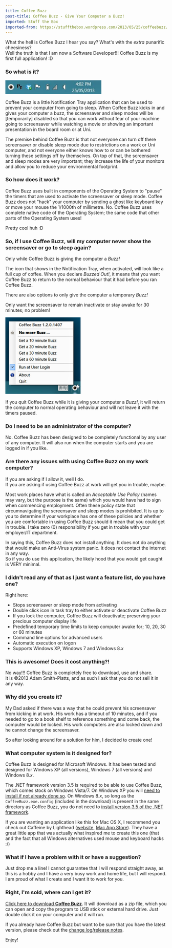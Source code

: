 ```yaml
---
title: Coffee Buzz
post-title: Coffee Buzz - Give Your Computer a Buzz!
imported: Stuff the Box
imported-from: https://stuffthebox.wordpress.com/2013/05/25/coffeebuzz/
---
```


What the hell is Coffee Buzz I hear you say? What's with the *extra* punarific cheesiness?<br />
Well the truth is that I am now a Software Developer!!! Coffee Buzz is my first full application! :D

### So what is it?

<div class="showcase">
    <img src="/assets/images/coffeebuzz/coffeebuzz_01.jpg?w=300" alt="Coffee Buzz in the Notification Tray" width="300" height="43" />
</div>

Coffee Buzz is a little Notification Tray application that can be used to prevent your computer from going to sleep. When Coffee Buzz kicks in and gives your computer a buzz, the screensaver and sleep modes will be \[temporarily] disabled so that you can work without fear of your machine going to screensaver while watching a movie or showing an important presentation in the board room or at Uni.

The premise behind Coffee Buzz is that not everyone can turn off there screensaver or disable sleep mode due to restrictions on a work or Uni computer, and not everyone either knows how to or can be bothered turning these settings off by themselves. On top of that, the screensaver and sleep modes are very important; they increase the life of your monitors and allow you to reduce your environmental footprint.

### So how does it work?

Coffee Buzz uses built in components of the Operating System to "pause" the timers that are used to activate the screensaver or sleep mode. Coffee Buzz does not "hack" your computer by sending a ghost like keyboard key or move your mouse the 1/1000th of millimetre. No. Coffee Buzz uses complete native code of the Operating System; the same code that other parts of the Operating System uses!

Pretty cool huh :D

### So, if I use Coffee Buzz, will my computer never show the screensaver or go to sleep again?

Only while Coffee Buzz is giving the computer a *Buzz!*

The icon that shows in the Notification Tray, when activated, will look like a full cup of coffee. When you declare <em>Buzzed Out!</em>, it means that you want Coffee Buzz to return to the normal behaviour that it had before you ran Coffee Buzz.

There are also options to only give the computer a temporary *Buzz!*

Only want the screensaver to remain inactivate or stay awake for 30 minutes; no problem!

<div class="showcase">
    <img src="/assets/images/coffeebuzz/coffeebuzz_02.jpg" alt="Coffee Buzz Options" width="235" height="239" />
</div>

If you quit Coffee Buzz while it is giving your computer a *Buzz!*, it will return the computer to normal operating behaviour and will not leave it with the timers paused.

### Do I need to be an administrator of the computer?

No. Coffee Buzz has been designed to be completely functional by any user of any computer. It will also run when the computer starts and you are logged in if you like.

### Are there any issues with using Coffee Buzz on my work computer?

If you are asking if I allow it, well I do.<br />
If you are asking if using Coffee Buzz at work will get you in trouble, maybe.

Most work places have what is called an *Acceptable Use Policy* (names may vary, but the purpose is the same) which you would have had to sign when commencing employment. Often these policy state that circumnavigating the screensaver and sleep modes is prohibited. It is up to you to determine if your workplace has one of these policies and whether you are comfortable in using Coffee Buzz should it mean that you could get in trouble. I take zero (0) responsibility if you get in trouble with your employer/IT department.

In saying this, Coffee Buzz does not install anything. It does not do anything that would make an Anti-Virus system panic. It does not contact the internet in any way.<br />
So if you do use this application, the likely hood that you would get caught is VERY minimal.

### I didn't read any of that as I just want a feature list, do you have one?

Right here:

- Stops screensaver or sleep mode from activating
- Double click icon in task tray to either activate or deactivate Coffee Buzz
- If you lock the computer, Coffee Buzz will deactivate; preserving your precious computer display life
- Predefined temporary time limits to keep computer awake for; 10, 20, 30 or 60 minutes
- Command line options for advanced users
- Automatic execution on logon
- Supports Windows XP, Windows 7 and Windows 8.*x*

### This is awesome! Does it cost anything?!

No way!!! Coffee Buzz is completely free to download, use and share. <br />
It is ©2013 Adam Smith-Platts, and as such I ask that you do not sell it in any way.

### Why did you create it?

My Dad asked if there was a way that he could prevent his screensaver from kicking in at work. His work has a timeout of 10 minutes, and if you needed to go to a book shelf to reference something and come back, the computer would be locked. His work computers are also locked down and he cannot change the screensaver.

So after looking around for a solution for him, I decided to create one!

### What computer system is it designed for?

Coffee Buzz is designed for Microsoft Windows. It has been tested and designed for Windows XP (all versions), Windows 7 (all versions) and Windows 8.*x*.

The .NET framework version 3.5 is required to be able to use Coffee Buzz, which comes stock on Windows Vista/7. On Windows XP you will [need to install if not already done so](http://go.microsoft.com/fwlink/?LinkID=229190 "Get .NET Framework 3.5"). On Windows 8.*x*, so long as the `CoffeeBuzz.exe.config` (included in the download) is present in the same directory as Coffee Buzz, you do not need to [install version 3.5 of the .NET framework](http://go.microsoft.com/fwlink/?LinkId=236202 "Installing the .NET Framework 3.5 on Windows 8.x").

If you are wanting an application like this for Mac OS X, I recommend you check out Caffeine by Lighthead ([website](http://lightheadsw.com/caffeine/), [Mac App Store](https://itunes.apple.com/au/app/caffeine/id411246225?mt=12)). They have a great little app that was actually what inspired me to create this one (that and the fact that all Windows alternatives used mouse and keyboard hacks :/)

### What if I have a problem with it or have a suggestion?

Just drop me a line! I cannot guarantee that I will respond straight away, as this is a hobby and I have a very busy work and home life, but I will respond. I am proud of what I create and I want it to work for you.

### Right, I'm sold, where can I get it?

[Click here to download **Coffee Buzz**](/assets/releases/CoffeeBuzz.zip). It will download as a zip file, which you can open and copy the program to USB stick or external hard drive. Just double click it on your computer and it will run.

If you already have Coffee Buzz but want to be sure that you have the latest version, please check out the [change log/release notes](./changelog).

Enjoy!
